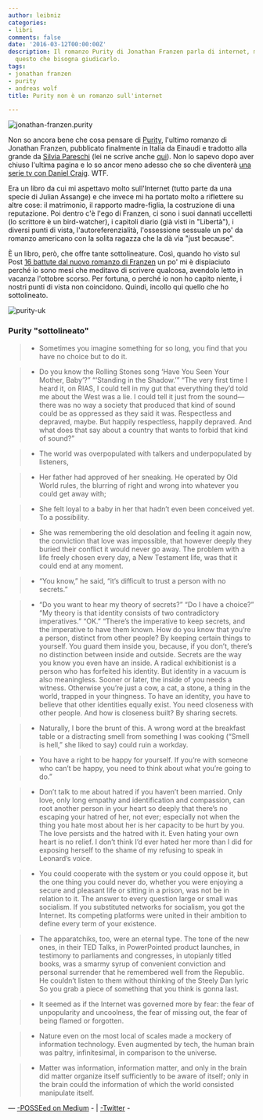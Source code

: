 ```yaml
---
author: leibniz
categories:
- libri
comments: false
date: '2016-03-12T00:00:00Z'
description: Il romanzo Purity di Jonathan Franzen parla di internet, ma non è su
  questo che bisogna giudicarlo.
tags:
- jonathan franzen
- purity
- andreas wolf
title: Purity non è un romanzo sull'internet

---
```

![jonathan-franzen.purity](/images/vault/purityIT.jpg)

Non so ancora bene che cosa pensare di [Purity](https://www.amazon.it/dp/8806216600), l'ultimo romanzo di Jonathan Franzen, pubblicato finalmente in Italia da Einaudi e tradotto alla grande da [Silvia Pareschi](https://ninehoursofseparation.blogspot.it/) (lei ne scrive anche [qui](https://biancamano2.einaudi.it/purity/)). Non lo sapevo dopo aver chiuso l'ultima pagina e lo so ancor meno adesso che so che diventerà [una serie tv con Daniel Craig](https://variety.com/2016/tv/news/daniel-craig-purity-jonathan-franzen-showtime-drama-1201705677/). WTF.

Era un libro da cui mi aspettavo molto sull'Internet (tutto parte da una specie di Julian Assange) e che invece mi ha portato molto a riflettere su altre cose: il matrimonio, il rapporto madre-figlia, la costruzione di una reputazione. Poi dentro c'è l'ego di Franzen, ci sono i suoi dannati uccelletti (lo scrittore è un bird-watcher), i capitoli diario (già visti in "Libertà"), i diversi punti di vista, l'autoreferenzialità, l'ossessione sessuale un po' da romanzo americano con la solita ragazza che la dà via "just because". 

È un libro, però, che offre tante sottolineature. Così, quando ho visto sul Post [16 battute dal nuovo romanzo di Franzen](https://www.ilpost.it/2016/03/11/16-frasi-purity-jonathan-franzen/) un po' mi è dispiaciuto perché io sono mesi che meditavo di scrivere qualcosa, avendolo letto in vacanza l'ottobre scorso. Per fortuna, o perché io non ho capito niente, i nostri punti di vista non coincidono. Quindi, incollo qui quello che ho sottolineato. 

![purity-uk](/images/vault/purityUK.jpg)

### Purity "sottolineato"

> - Sometimes you imagine something for so long, you find that you have no choice but to do it.

> - Do you know the Rolling Stones song ‘Have You Seen Your Mother, Baby’?” “‘Standing in the Shadow.’” “The very first time I heard it, on RIAS, I could tell in my gut that everything they’d told me about the West was a lie. I could tell it just from the sound—there was no way a society that produced that kind of sound could be as oppressed as they said it was. Respectless and depraved, maybe. But happily respectless, happily depraved. And what does that say about a country that wants to forbid that kind of sound?”

> - The world was overpopulated with talkers and underpopulated by listeners,

> - Her father had approved of her sneaking. He operated by Old World rules, the blurring of right and wrong into whatever you could get away with;

> - She felt loyal to a baby in her that hadn’t even been conceived yet. To a possibility.

> - She was remembering the old desolation and feeling it again now, the conviction that love was impossible, that however deeply they buried their conflict it would never go away. The problem with a life freely chosen every day, a New Testament life, was that it could end at any moment. 

> - “You know,” he said, “it’s difficult to trust a person with no secrets.”

> - “Do you want to hear my theory of secrets?” “Do I have a choice?” “My theory is that identity consists of two contradictory imperatives.” “OK.” “There’s the imperative to keep secrets, and the imperative to have them known. How do you know that you’re a person, distinct from other people? By keeping certain things to yourself. You guard them inside you, because, if you don’t, there’s no distinction between inside and outside. Secrets are the way you know you even have an inside. A radical exhibitionist is a person who has forfeited his identity. But identity in a vacuum is also meaningless. Sooner or later, the inside of you needs a witness. Otherwise you’re just a cow, a cat, a stone, a thing in the world, trapped in your thingness. To have an identity, you have to believe that other identities equally exist. You need closeness with other people. And how is closeness built? By sharing secrets.

> - Naturally, I bore the brunt of this. A wrong word at the breakfast table or a distracting smell from something I was cooking (“Smell is hell,” she liked to say) could ruin a workday.

> - You have a right to be happy for yourself. If you’re with someone who can’t be happy, you need to think about what you’re going to do.”

> - Don’t talk to me about hatred if you haven’t been married. Only love, only long empathy and identification and compassion, can root another person in your heart so deeply that there’s no escaping your hatred of her, not ever; especially not when the thing you hate most about her is her capacity to be hurt by you. The love persists and the hatred with it. Even hating your own heart is no relief. I don’t think I’d ever hated her more than I did for exposing herself to the shame of my refusing to speak in Leonard’s voice.

> - You could cooperate with the system or you could oppose it, but the one thing you could never do, whether you were enjoying a secure and pleasant life or sitting in a prison, was not be in relation to it. The answer to every question large or small was socialism. If you substituted networks for socialism, you got the Internet. Its competing platforms were united in their ambition to define every term of your existence. 

> - The apparatchiks, too, were an eternal type. The tone of the new ones, in their TED Talks, in PowerPointed product launches, in testimony to parliaments and congresses, in utopianly titled books, was a smarmy syrup of convenient conviction and personal surrender that he remembered well from the Republic. He couldn’t listen to them without thinking of the Steely Dan lyric So you grab a piece of something that you think is gonna last.

> - It seemed as if the Internet was governed more by fear: the fear of unpopularity and uncoolness, the fear of missing out, the fear of being flamed or forgotten.

> - Nature even on the most local of scales made a mockery of information technology. Even augmented by tech, the human brain was paltry, infinitesimal, in comparison to the universe.

> - Matter was information, information matter, and only in the brain did matter organize itself sufficiently to be aware of itself; only in the brain could the information of which the world consisted manipulate itself.

—
<a rel="syndication" class="u-syndication" href="https://medium.com/@leibniz/purity-non-%C3%A8-un-romanzo-sull-internet-e1eb1496ff6#.h2c71hmeb"> -POSSEed on Medium</a> - | <a rel="syndication" class="u-syndication" href="https://twitter.com/leibniz/status/708700879793299457"> -Twitter</a> -